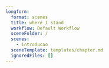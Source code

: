 ```yaml
---
longform:
  format: scenes
  title: where I stand
  workflow: Default Workflow
  sceneFolder: /
  scenes:
    - introducao
  sceneTemplate: templates/chapter.md
  ignoredFiles: []
---
```

